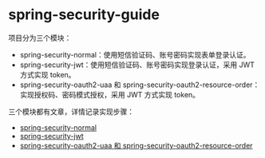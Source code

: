 # spring-security-guide

项目分为三个模块：
- spring-security-normal：使用短信验证码、账号密码实现表单登录认证。
- spring-security-jwt：使用短信验证码、账号密码实现登录认证，采用 JWT 方式实现 token。
- spring-security-oauth2-uaa 和 spring-security-oauth2-resource-order：实现授权码、密码模式授权，采用 JWT 方式实现 token。

三个模块都有文章，详情记录实现步骤：
- [spring-security-normal](http://huanlian77.top/frame/spring_security/sms_passport_login.html)
- [spring-security-jwt](http://huanlian77.top/frame/spring_security/integrated_jwt.html)
- [spring-security-oauth2-uaa 和 spring-security-oauth2-resource-order](http://huanlian77.top/frame/spring_security/integrated_oauth2.html)